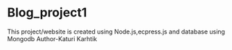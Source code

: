 # Blog_project1
This project/website is created using Node.js,ecpress.js and database using Mongodb
Author-Katuri Karhtik

